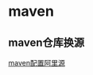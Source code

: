 # maven
## maven仓库换源

[maven配置阿里源](https://help.aliyun.com/document_detail/102512.html?spm=a2c4e.11153940.0.0.213c7bdeiWoOgk)